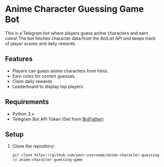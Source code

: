 # Anime Character Guessing Game Bot

This is a Telegram bot where players guess anime characters and earn coins! The bot fetches character data from the AniList API and keeps track of player scores and daily rewards.

## Features
- Players can guess anime characters from hints.
- Earn coins for correct guesses.
- Claim daily rewards.
- Leaderboard to display top players.

## Requirements
- Python 3.x
- Telegram Bot API Token (Get from [BotFather](https://core.telegram.org/bots#botfather))

## Setup

1. Clone the repository:
   ```bash
   git clone https://github.com/your-username/anime-character-guessing-game.git
   cd anime-character-guessing-game
   
